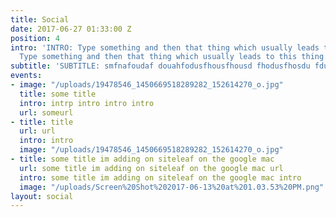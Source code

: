 ```yaml
---
title: Social
date: 2017-06-27 01:33:00 Z
position: 4
intro: 'INTRO: Type something and then that thing which usually leads to this thing.
  Type something and then that thing which usually leads to this thing.'
subtitle: 'SUBTITLE: smfnafoudaf douahfodusfhousfhousd fhodusfhosdu fdus'
events:
- image: "/uploads/19478546_1450669518289282_152614270_o.jpg"
  title: some title
  intro: intrp intro intro intro
  url: someurl
- title: title
  url: url
  intro: intro
  image: "/uploads/19478546_1450669518289282_152614270_o.jpg"
- title: some title im adding on siteleaf on the google mac
  url: some title im adding on siteleaf on the google mac url
  intro: some title im adding on siteleaf on the google mac intro
  image: "/uploads/Screen%20Shot%202017-06-13%20at%201.03.53%20PM.png"
layout: social
---
```


